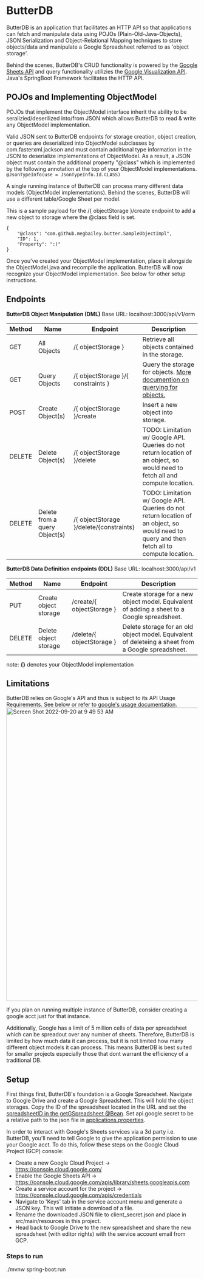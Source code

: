 # ButterDB
ButterDB is an application that facilitates an HTTP API so that applications can fetch and manipulate data using POJOs (Plain-Old-Java-Objects), JSON Serialization and Object-Relational Mapping techniques to store objects/data and manipulate a Google Spreadsheet referred to as 'object storage'.

Behind the scenes, ButterDB's CRUD functionality is powered by the [Google Sheets API](https://developers.google.com/sheets/api/reference/rest)
and query functionality utilizies the [Google Visualization API](https://developers.google.com/chart/interactive/docs/reference). Java's SpringBoot Framework facilitates the HTTP API.


## POJOs and Implementing ObjectModel
POJOs that implement the ObjectModel interface inherit the ability to be seralizied/deserilized into/from JSON which allows ButterDB to read & write any ObjectModel implementation. 

Valid JSON sent to ButterDB endpoints for storage creation, object creation, or queries are deserialized into ObjectModel subclasses by com.fasterxml.jackson and must contain additional type information in the JSON to deserialize implementations of ObjectModel. As a result, a JSON object must contain the additional property "@class" which is implemented by the following annotation at the top of your ObjectModel implementations.
 `@JsonTypeInfo(use = JsonTypeInfo.Id.CLASS)`

A single running instance of ButterDB can process many different data models (ObjectModel implementations). Behind the scenes, ButterDB will use a different table/Google Sheet per model.

This is a sample payload for the /{ objectStorage }/create endpoint to add a new object to storage where the @class field is set.
```
{
    "@class": "com.github.megbailey.butter.SampleObjectImpl",
    "ID": 1,
    "Property": ":)"
}
```

Once you've created your ObjectModel implementation, place it alongside the ObjectModel.java and recompile the application. ButterDB will now recognize your ObjectModel implementation. See below for other setup instructions.

## Endpoints

**ButterDB Object Manipulation (DML)**
Base URL: localhost:3000/api/v1/orm

| Method | Name | Endpoint | Description |
|-----|-----|-----|-----|
| GET | All Objects | /{ objectStorage } | Retrieve all objects contained in the storage.
| GET | Query Objects | /{ objectStorage }/{ constraints } | Query the storage for objects. [More documention on querying for objects.](/docs/butterdb-query.md)
| POST | Create Object(s) | /{ objectStorage }/create | Insert a new object into storage.
| DELETE | Delete Object(s) | /{ objectStorage }/delete | TODO: Limitation w/ Google API. Queries do not return location of an object, so would need to fetch all and compute location. 
| DELETE | Delete from a query Object(s) | /{ objectStorage }/delete/{constraints} |  TODO: Limitation w/ Google API. Queries do not return location of an object, so would need to query and then fetch all to compute location.

**ButterDB Data Definition endpoints (DDL)**
Base URL: localhost:3000/api/v1

| Method | Name | Endpoint | Description |
|-----|-----|-----|-----|
| PUT | Create object storage | /create/{ objectStorage } | Create storage for a new object model. Equivalent of adding a sheet to a Google spreadsheet.
| DELETE | Delete object storage | /delete/{ objectStorage } | Delete storage for an old object model. Equivalent of deleteing a sheet from a Google spreadsheet.

note: **{}** denotes your ObjectModel implementation

## Limitations
ButterDB relies on Google's API and thus is subject to its API Usage Requirements. See below or refer to [google's usage documentation](https://developers.google.com/docs/api/limits).
<img width="772" alt="Screen Shot 2022-09-20 at 9 49 53 AM" src="https://user-images.githubusercontent.com/32280319/191318296-5a181712-da3d-4da0-a2d1-419037a864b2.png">

If you plan on running multiple instance of ButterDB, consider creating a google acct just for that instance.

Additionally, Google has a limit of 5 million cells of data per spreadsheet which can be spreadout over any number of sheets. Therefore, ButterDB is limited by how much data it can process, but it is not limited how many different object models it can process. This means ButterDB is best suited for smaller projects especially those that dont warrant the efficiency of a traditional DB.

## Setup 
First things first, ButterDB's foundation is a Google Spreadsheet. 
Navigate to Google Drive and create a Google Spreadsheet. This will hold the object storages. 
Copy the ID of the spreadsheet located in the URL and set the [spreadsheetID in the getGSpreadsheet @Bean](./src/main/java/com/github/megbailey/butter/ButterDBApp). 
Set api.google.secret to be a relative path to the json file in [applications.properties](./src/main/resources/applications.properties).

In order to interact with Google's Sheets services via a 3d party i.e. ButterDB, you'll need to tell Google to give the application permission to use your Google acct.
To do this, follow these steps on the Google Cloud Project (GCP) console: 

- Create a new Google Cloud Project -> https://console.cloud.google.com/
- Enable the Google Sheets API -> https://console.cloud.google.com/apis/library/sheets.googleapis.com
- Create a service account for the project -> https://console.cloud.google.com/apis/credentials
- Navigate to 'Keys' tab in the service account menu and generate a JSON key. This will initiate a download of a file.
- Rename the downloaded JSON file to client_secret.json and place in src/main/resources in this project.
- Head back to Google Drive to the new spreadsheet and share the new spreadsheet (with editor rights) with the service account email from GCP. 

### Steps to run 
./mvnw spring-boot:run
